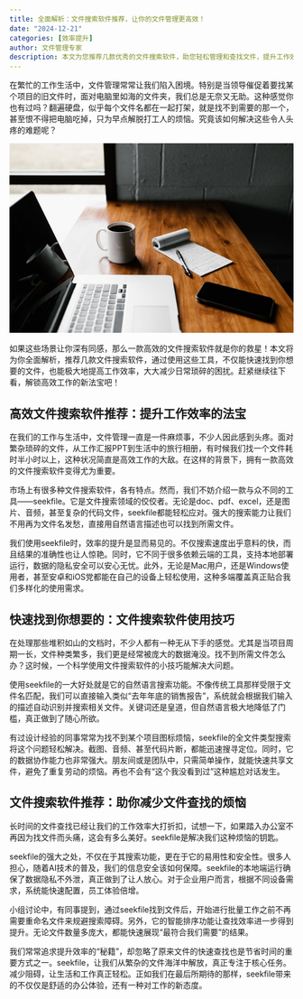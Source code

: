 ```yaml
---
title: 全面解析：文件搜索软件推荐，让你的文件管理更高效！
date: "2024-12-21"
categories: [效率提升]
author: 文件管理专家
description: 本文为您推荐几款优秀的文件搜索软件，助您轻松管理和查找文件，提升工作效率。
---
```


在繁忙的工作生活中，文件管理常常让我们陷入困境。特别是当领导催促着要找某个项目的旧文件时，面对电脑里如海的文件夹，我们总是无奈又无助。这种感觉你也有过吗？翻遍硬盘，似乎每个文件名都在一起打架，就是找不到需要的那一个，甚至恨不得把电脑吃掉，只为早点解脱打工人的烦恼。究竟该如何解决这些令人头疼的难题呢？

![](thumbnail.jpg)

如果这些场景让你深有同感，那么一款高效的文件搜索软件就是你的救星！本文将为你全面解析，推荐几款文件搜索软件，通过使用这些工具，不仅能快速找到你想要的文件，也能极大地提高工作效率，大大减少日常琐碎的困扰。赶紧继续往下看，解锁高效工作的新法宝吧！

## 高效文件搜索软件推荐：提升工作效率的法宝

在我们的工作与生活中，文件管理一直是一件麻烦事，不少人因此感到头疼。面对繁杂琐碎的文件，从工作汇报PPT到生活中的旅行相册，有时候我们找一个文件耗时半小时以上，这种状况简直是高效工作的大敌。在这样的背景下，拥有一款高效的文件搜索软件变得尤为重要。

市场上有很多种文件搜索软件，各有特点。然而，我们不妨介绍一款与众不同的工具——seekfile。它是文件搜索领域的佼佼者。无论是doc、pdf、excel，还是图片、音频，甚至复杂的代码文件，seekfile都能轻松应对。强大的搜索能力让我们不用再为文件名发愁，直接用自然语言描述也可以找到所需文件。

我们使用seekfile时，效率的提升是显而易见的。不仅搜索速度出乎意料的快，而且结果的准确性也让人惊艳。同时，它不同于很多依赖云端的工具，支持本地部署运行，数据的隐私安全可以安心无忧。此外，无论是Mac用户，还是Windows使用者，甚至安卓和iOS党都能在自己的设备上轻松使用，这种多端覆盖真正贴合我们多样化的使用需求。

## 快速找到你想要的：文件搜索软件使用技巧

在处理那些堆积如山的文档时，不少人都有一种无从下手的感觉。尤其是当项目周期一长，文件种类繁多，我们更是经常被庞大的数据淹没。找不到所需文件怎么办？这时候，一个科学使用文件搜索软件的小技巧能解决大问题。

使用seekfile的一大好处就是它的自然语言搜索功能。不像传统工具那样受限于文件名匹配，我们可以直接输入类似“去年年底的销售报告”，系统就会根据我们输入的描述自动识别并搜索相关文件。关键词还是皇道，但自然语言极大地降低了门槛，真正做到了随心所欲。

有过设计经验的同事常常为找不到某个项目图标烦恼，seekfile的全文件类型搜索将这个问题轻松解决。截图、音频、甚至代码片断，都能迅速搜寻定位。同时，它的数据协作能力也非常强大。朋友间或是团队中，只需简单操作，就能快速共享文件，避免了重复劳动的烦恼。再也不会有“这个我没看到过”这种尴尬对话发生。

## 文件搜索软件推荐：助你减少文件查找的烦恼

长时间的文件查找已经让我们的工作效率大打折扣，试想一下，如果踏入办公室不再因为找文件而头痛，这会有多么美好。seekfile是解决我们这种烦恼的钥匙。

seekfile的强大之处，不仅在于其搜索功能，更在于它的易用性和安全性。很多人担心，随着AI技术的普及，我们的信息安全该如何保障。seekfile的本地端运行确保了数据隐私不外泄，真正做到了让人放心。对于企业用户而言，根据不同设备需求，系统能快速配置，员工体验倍增。

小组讨论中，有同事提到，通过seekfile找到文件后，开始进行批量工作之前不再需要重命名文件来规避搜索障碍。另外，它的智能排序功能让查找效率进一步得到提升。无论文件数量多庞大，都能快速展现“最符合我们需要”的结果。

我们常常追求提升效率的“秘籍”，却忽略了原来文件的快速查找也是节省时间的重要方式之一。seekfile，让我们从繁杂的文件海洋中解放，真正专注于核心任务。减少阻碍，让生活和工作真正轻松。正如我们在最后所期待的那样，seekfile带来的不仅仅是舒适的办公体验，还有一种对工作的新态度。
